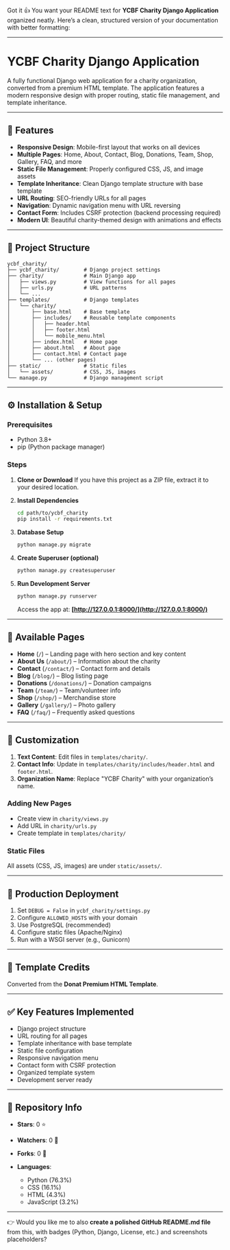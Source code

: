 Got it 👍 You want your README text for **YCBF Charity Django Application** organized neatly. Here’s a clean, structured version of your documentation with better formatting:

---

# YCBF Charity Django Application

A fully functional Django web application for a charity organization, converted from a premium HTML template. The application features a modern responsive design with proper routing, static file management, and template inheritance.

---

## 🌟 Features

* **Responsive Design**: Mobile-first layout that works on all devices
* **Multiple Pages**: Home, About, Contact, Blog, Donations, Team, Shop, Gallery, FAQ, and more
* **Static File Management**: Properly configured CSS, JS, and image assets
* **Template Inheritance**: Clean Django template structure with base template
* **URL Routing**: SEO-friendly URLs for all pages
* **Navigation**: Dynamic navigation menu with URL reversing
* **Contact Form**: Includes CSRF protection (backend processing required)
* **Modern UI**: Beautiful charity-themed design with animations and effects

---

## 📂 Project Structure

```
ycbf_charity/
├── ycbf_charity/        # Django project settings
├── charity/             # Main Django app
│   ├── views.py         # View functions for all pages
│   ├── urls.py          # URL patterns
│   └── ...
├── templates/           # Django templates
│   └── charity/
│       ├── base.html    # Base template
│       ├── includes/    # Reusable template components
│       │   ├── header.html
│       │   ├── footer.html
│       │   └── mobile_menu.html
│       ├── index.html   # Home page
│       ├── about.html   # About page
│       ├── contact.html # Contact page
│       └── ... (other pages)
├── static/              # Static files
│   └── assets/          # CSS, JS, images
└── manage.py            # Django management script
```

---

## ⚙️ Installation & Setup

### Prerequisites

* Python 3.8+
* pip (Python package manager)

### Steps

1. **Clone or Download**
   If you have this project as a ZIP file, extract it to your desired location.

2. **Install Dependencies**

   ```bash
   cd path/to/ycbf_charity
   pip install -r requirements.txt
   ```

3. **Database Setup**

   ```bash
   python manage.py migrate
   ```

4. **Create Superuser (optional)**

   ```bash
   python manage.py createsuperuser
   ```

5. **Run Development Server**

   ```bash
   python manage.py runserver
   ```

   Access the app at: **[http://127.0.0.1:8000/](http://127.0.0.1:8000/)**

---

## 📑 Available Pages

* **Home** (`/`) – Landing page with hero section and key content
* **About Us** (`/about/`) – Information about the charity
* **Contact** (`/contact/`) – Contact form and details
* **Blog** (`/blog/`) – Blog listing page
* **Donations** (`/donations/`) – Donation campaigns
* **Team** (`/team/`) – Team/volunteer info
* **Shop** (`/shop/`) – Merchandise store
* **Gallery** (`/gallery/`) – Photo gallery
* **FAQ** (`/faq/`) – Frequently asked questions

---

## 🎨 Customization

1. **Text Content**: Edit files in `templates/charity/`.
2. **Contact Info**: Update in `templates/charity/includes/header.html` and `footer.html`.
3. **Organization Name**: Replace "YCBF Charity" with your organization’s name.

### Adding New Pages

* Create view in `charity/views.py`
* Add URL in `charity/urls.py`
* Create template in `templates/charity/`

### Static Files

All assets (CSS, JS, images) are under `static/assets/`.

---

## 🚀 Production Deployment

1. Set `DEBUG = False` in `ycbf_charity/settings.py`
2. Configure `ALLOWED_HOSTS` with your domain
3. Use PostgreSQL (recommended)
4. Configure static files (Apache/Nginx)
5. Run with a WSGI server (e.g., Gunicorn)

---

## 🎨 Template Credits

Converted from the **Donat Premium HTML Template**.

---

## ✅ Key Features Implemented

* Django project structure
* URL routing for all pages
* Template inheritance with base template
* Static file configuration
* Responsive navigation menu
* Contact form with CSRF protection
* Organized template system
* Development server ready

---

## 📌 Repository Info

* **Stars**: 0 ⭐
* **Watchers**: 0 👀
* **Forks**: 0 🍴
* **Languages**:

  * Python (76.3%)
  * CSS (16.1%)
  * HTML (4.3%)
  * JavaScript (3.2%)

---

👉 Would you like me to also **create a polished GitHub README.md file** from this, with badges (Python, Django, License, etc.) and screenshots placeholders?
